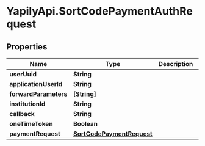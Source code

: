 # YapilyApi.SortCodePaymentAuthRequest

## Properties

Name | Type | Description | Notes
------------ | ------------- | ------------- | -------------
**userUuid** | **String** |  | [optional] 
**applicationUserId** | **String** |  | [optional] 
**forwardParameters** | **[String]** |  | [optional] 
**institutionId** | **String** |  | 
**callback** | **String** |  | 
**oneTimeToken** | **Boolean** |  | 
**paymentRequest** | [**SortCodePaymentRequest**](SortCodePaymentRequest.md) |  | 


